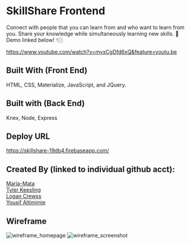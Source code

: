 # SkillShare Frontend
Connect with people that you can learn from and who want to learn from you. Share your knowledge while simultaneously learning new skills. 🎥 Demo linked below! 👇🏼

https://www.youtube.com/watch?v=myxCgDfd6xQ&feature=youtu.be

## Built With (Front End)
HTML, CSS, Materialize, JavaScript, and JQuery.

## Built with (Back End)
Knex, Node, Express

## Deploy URL
https://skillshare-19db4.firebaseapp.com/

## Created By (linked to individual github acct): 
[Maria-Mata](https://github.com/maria-mata)
<br>
[Tyler Keesling](https://github.com/tylerkeesling)
<br>
[Logan Crewss](https://github.com/lcrewss)
<br>
[Yousif Altimimie](https://github.com/yousif83)


## Wireframe

![wireframe_homepage](https://user-images.githubusercontent.com/26422332/29132626-14554c00-7cee-11e7-83e6-a5ce63445722.png)
![wireframe_screenshot](https://user-images.githubusercontent.com/26422332/29132634-1eb214c6-7cee-11e7-994e-4c4fbd69910b.png)
